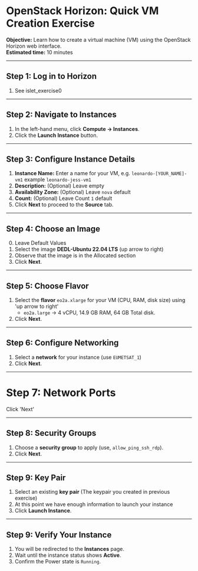 # OpenStack Horizon: Quick VM Creation Exercise

**Objective:** Learn how to create a virtual machine (VM) using the OpenStack Horizon web interface.  
**Estimated time:** 10 minutes

---

## Step 1: Log in to Horizon
1. See islet_exercise0

---

## Step 2: Navigate to Instances
1. In the left-hand menu, click **Compute → Instances**.
2. Click the **Launch Instance** button.

---

## Step 3: Configure Instance Details
1. **Instance Name:** Enter a name for your VM, e.g. `leonardo-[YOUR_NAME]-vm1` example `leonardo-jess-vm1`
2. **Description:** (Optional) Leave empty
3. **Availability Zone:** (Optional) Leave `nova` default
4. **Count:** (Optional) Leave Count `1` default
5. Click **Next** to proceed to the **Source** tab.

---

## Step 4: Choose an Image
0. Leave Default Values
1. Select the image **DEDL-Ubuntu 22.04 LTS** (up arrow to right)
2. Observe that the image is in the Allocated section
3. Click **Next**.

---

## Step 5: Choose Flavor
1. Select the **flavor** `eo2a.xlarge` for your VM (CPU, RAM, disk size) using 'up arrow to right'
   - `eo2a.large` → 4 vCPU, 14.9 GB RAM, 64 GB Total disk.
2. Click **Next**.

---

## Step 6: Configure Networking
1. Select a **network** for your instance (use `EUMETSAT_1`)
2. Click **Next**.

---

# Step 7: Network Ports
Click 'Next'

---

## Step 8: Security Groups
1. Choose a **security group** to apply (use, `allow_ping_ssh_rdp`).
4. Click **Next**.

---

## Step 9: Key Pair
1. Select an existing **key pair** (The keypair you created in previous exercise) 
2. At this point we have enough information to launch your instance
3. Click **Launch Instance**.

---

## Step 9: Verify Your Instance
1. You will be redirected to the **Instances** page.
2. Wait until the instance status shows **Active**.
3. Confirm the Power state is `Running`.



